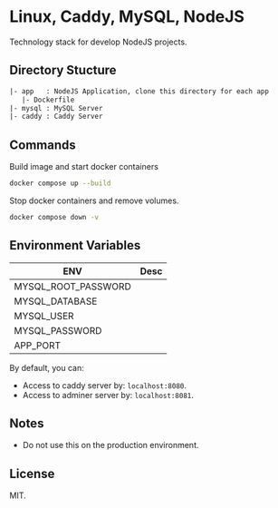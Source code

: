 # Linux, Caddy, MySQL, NodeJS

Technology stack for develop NodeJS projects.

## Directory Stucture

```txt
|- app   : NodeJS Application, clone this directory for each app
   |- Dockerfile
|- mysql : MySQL Server
|- caddy : Caddy Server
```

## Commands

Build image and start docker containers

```bash
docker compose up --build
```

Stop docker containers and remove volumes.

```bash
docker compose down -v
```

## Environment Variables

| ENV                 | Desc |
| ------------------- | ---- |
| MYSQL_ROOT_PASSWORD |      |
| MYSQL_DATABASE      |      |
| MYSQL_USER          |      |
| MYSQL_PASSWORD      |      |
| APP_PORT            |      |

By default, you can:

- Access to caddy server by: `localhost:8080`.
- Access to adminer server by: `localhost:8081`.

## Notes

- Do not use this on the production environment.

## License

MIT.
